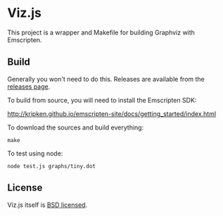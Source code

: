 # Viz.js

This project is a wrapper and Makefile for building Graphviz with Emscripten.

## Build

Generally you won't need to do this. Releases are available from the [releases page](https://github.com/mdaines/viz.js/releases).

To build from source, you will need to install the Emscripten SDK:

  http://kripken.github.io/emscripten-site/docs/getting_started/index.html

To download the sources and build everything:

    make

To test using node:

    node test.js graphs/tiny.dot

## License

Viz.js itself is [BSD licensed](./LICENSE).

